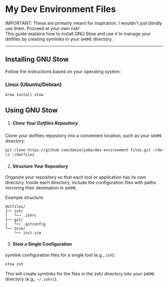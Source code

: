 # My Dev Environment Files

IMPORTANT: These are primarly meant for inspiration. I wouldn't just blindly use them. Proceed at your own risk!  
This guide explains how to install GNU Stow and use it to manage your dotfiles by creating symlinks in your `$HOME` directory.

---

## **Installing GNU Stow**

Follow the instructions based on your operating system:

### **Linux (Ubuntu/Debian)**
```bash
brew install stow
```

## **Using GNU Stow**
1. ##### Clone Your  Dotfiles Repository
Clone your dotfiles repository into a convenient location, such as your `$HOME` directory:
```bash
git clone https://github.com/danielyaba/dev-environment-files.git ~/dotfiles
cd ~/dotfiles
```

2. #### Structure Your Repository
Organize your repository so that each tool or application has its own directory. Inside each directory, include the configuration files with paths mirroring their destination in `$HOME`.

Example structure:
```
dotfiles/
├── zsh/
│   └── .zshrc
├── git/
│   └── .gitconfig
└── nvim/
    └── init.vim
```

3. #### Stow a Single Configuration
symlink configuration files for a single tool (e.g., `zsh`):

```bash
stow zsh
```

This will create symlinks for the files in the zsh/ directory into your `$HOME` directory (e.g., `~/.zshrc`).

